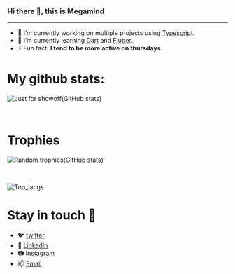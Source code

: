 ### Hi there 👋, this is Megamind

<hr>
 
- 🔭 I’m currently working on multiple projects using [Typescript](https://www.typescriptlang.org/).
- 🌱 I’m currently learning [Dart](https://dart.dev/) and [Flutter](https://flutter.dev/).
- ⚡ Fun fact: <strong>I tend to be more active on thursdays</strong>.

# My github stats:

![Just for showoff(GitHub stats)](https://github-readme-stats.vercel.app/api?username=chingaloEric&show_icons=true&theme=blueberry&count_private=true&hide_rank=false)

<br>

# Trophies

![Random trophies(GitHub stats)](https://github-readme-stats.vercel.app/api?username=angeloem&show_icons=true&theme=radical&count_private=true&hide_rank=false)

<br>

![Top_langs](https://github-readme-stats.vercel.app/api/top-langs/?username=chingaloEric&langs_count=6&theme=blueberry)


# Stay in touch 💬

- 🐦 [twitter](https://twitter.com/ericchingalo)
- 👔 [LinkedIn](https://www.linkedin.com/in/eric-chingalo-711630185/)
- 📷 [Instagram](https://www.instagram.com/ericchingalo/)
- 📫 [Email](mailto:echingalo@gmail.com)
